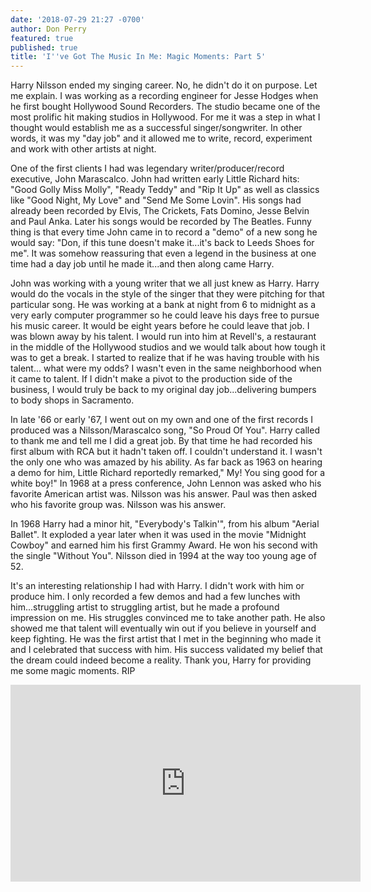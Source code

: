 ```yaml
---
date: '2018-07-29 21:27 -0700'
author: Don Perry
featured: true
published: true
title: 'I''ve Got The Music In Me: Magic Moments: Part 5'
---
```

Harry Nilsson ended my singing career.  No, he didn't do it on purpose.  Let me explain.  I was working as a recording engineer for Jesse Hodges when he first bought Hollywood Sound Recorders.  The studio became one of the most prolific hit making studios in Hollywood.  For me it was a step in what I thought would establish me as a successful singer/songwriter.  In other words, it was my "day job" and it allowed me to write, record, experiment and work with other artists at night.

One of the first clients I had was legendary writer/producer/record executive, John Marascalco.  John had written early Little Richard hits: "Good Golly Miss Molly", "Ready Teddy" and "Rip It Up" as well as classics like "Good Night, My Love" and "Send Me Some Lovin".  His songs had already been recorded by Elvis, The Crickets, Fats Domino, Jesse Belvin and Paul Anka.  Later his songs would be recorded by The Beatles.  Funny thing is that every time John came in to record a "demo" of a new song he would say: "Don, if this tune doesn't make it...it's back to Leeds Shoes for me".  It was somehow reassuring that even a legend in the business at one time had a day job until he made it...and then along came Harry.

John was working with a young writer that we all just knew as Harry.  Harry would do the vocals in the style of the singer that they were pitching for that particular song.  He was working at a bank at night from 6 to midnight as a very early computer programmer so he could leave his days free to pursue his music career.  It would be eight years before he could leave that job.  I was blown away by his talent.  I would run into him at Revell's, a restaurant in the middle of the Hollywood studios and we would talk about how tough it was to get a break.  I started to realize that if he was having trouble with his talent... what were my odds?  I wasn't even in the same neighborhood when it came to talent.  If I didn't make a pivot to the production side of the business, I would truly be back to my original day job...delivering bumpers to body shops in Sacramento.

In late '66 or early '67, I went out on my own and one of the first records I produced was a Nilsson/Marascalco song, "So Proud Of You".  Harry called to thank me and tell me I did a great job.  By that time he had recorded his first album with RCA but it hadn't taken off.  I couldn't understand it.  I wasn't the only one who was amazed by his ability.  As far back as 1963 on hearing a demo for him, Little Richard reportedly remarked," My! You sing good for a white boy!"  In 1968 at a press conference, John Lennon was asked who his favorite American artist was.  Nilsson was his answer.  Paul was then asked who his favorite group was.  Nilsson was his answer.

In 1968 Harry had a minor hit, "Everybody's Talkin'", from his album "Aerial Ballet".  It exploded a year later when it was used in the movie "Midnight Cowboy" and earned him his first Grammy Award.  He won his second with the single "Without You".  Nilsson died in 1994 at the way too young age of 52.

It's an interesting relationship I had with Harry.  I didn't work with him or produce him.  I only recorded a few demos and had a few lunches with him...struggling artist to struggling artist, but he made a profound impression on me.  His struggles convinced me to take another path.  He also showed me that talent will eventually win out if you believe in yourself and keep fighting.  He was the first artist that I met in the beginning who made it and I celebrated that success with him. His success validated my belief that the dream could indeed become a reality.  Thank you, Harry for providing me some magic moments.  RIP

<iframe width="560" height="315" src="https://www.youtube.com/embed/G-ZDKirjQgM" frameborder="0" allow="accelerometer; autoplay; clipboard-write; encrypted-media; gyroscope; picture-in-picture" allowfullscreen></iframe>


